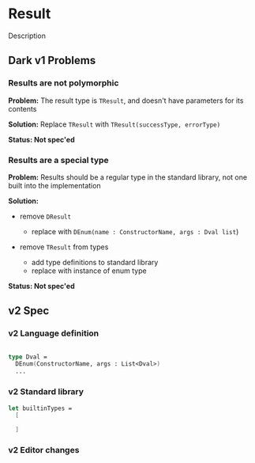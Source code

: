 # Result

Description

## Dark v1 Problems

### Results are not polymorphic

**Problem:** The result type is `TResult`, and doesn't have parameters for its contents

**Solution:** Replace `TResult` with `TResult(successType, errorType)`

**Status: Not spec'ed**

### Results are **a special type**

**Problem:** Results should be a regular type in the standard library, not one built into the implementation

**Solution:**

* remove `DResult`
  * replace with `DEnum(name : ConstructorName, args : Dval list`)

* remove `TResult` from types
  * add type definitions to standard library
  * replace with instance of enum type

**Status: Not spec'ed**

## v2 Spec

### v2 Language definition

```fsharp

type Dval =
  DEnum(ConstructorName, args : List<Dval>)
  ...
```

### v2 Standard library

```fsharp
let builtinTypes =
  [

  ]
```

### v2 Editor changes

